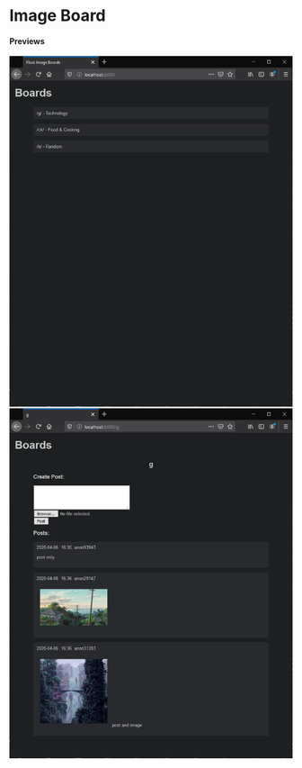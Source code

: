# Image Board

#### Previews

![Preview](resources/preview1.PNG)
![Preview](resources/preview2.PNG)
